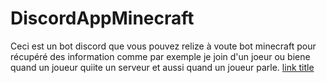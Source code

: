 # DiscordAppMinecraft

Ceci est un bot discord que vous pouvez relize à voute bot minecraft pour récupéré des information comme par exemple je join d'un joeur ou biene quand un joueur quiite un serveur et aussi quand un joueur parle.
[link title](http://example.com)
